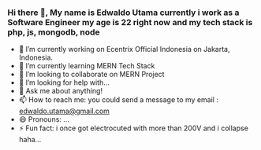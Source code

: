 ### Hi there 👋, My name is Edwaldo Utama currently i work as a Software Engineer my age is 22 right now and my tech stack is php, js, mongodb, node 
- 🔭 I’m currently working on Ecentrix Official Indonesia on Jakarta, Indonesia.
- 🌱 I’m currently learning MERN Tech Stack
- 👯 I’m looking to collaborate on MERN Project
- 🤔 I’m looking for help with...
- 💬 Ask me about anything!
- 📫 How to reach me: you could send a message to my email : edwaldo.utama@gmail.com
- 😄 Pronouns: ...
- ⚡ Fun fact: i once got electrocuted with more than 200V and i collapse haha...
